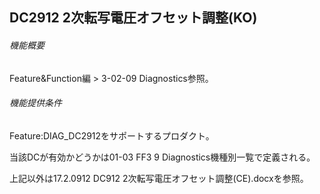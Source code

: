 ## DC2912  2次転写電圧オフセット調整(KO) 

###### 機能概要

Feature&Function編 > 3-02-09 Diagnostics参照。

###### 機能提供条件

Feature:DIAG\_DC2912をサポートするプロダクト。

当該DCが有効かどうかは01-03 FF3 9 Diagnostics機種別一覧で定義される。

上記以外は17.2.0912 DC912 2次転写電圧オフセット調整(CE).docxを参照。